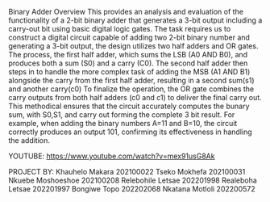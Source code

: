 Binary Adder Overview
This provides an analysis and evaluation of the functionality of a 2-bit binary adder that generates a 3-bit output including a carry-out bit using basic digital logic gates. 
The task requires us to construct a digital circuit capable of adding two 2-bit binary number and generating a 3-bit output, the design utilizes two half adders and OR gates.
The process, the first half adder, which sums the LSB (A0 AND B0), and produces both a sum (S0) and a carry (C0). The second half adder then steps in to handle the more complex task of adding the MSB (A1 AND B1) 
alongside the carry from the first half adder, resulting in a second sum(s1) and another carry(c0)
To finalize the operation, the OR gate combines the carry outputs from both half adders (c0 and c1) to deliver the final carry out.
This methodical ensures that the circuit accurately computes the bunary sum, with S0,S1, and carry out forming the complete 3 bit result. For example, when adding the binary numbers A=11 and B=10, the circuit correctly produces 
an output 101, confirming its effectiveness in handling the addition.


YOUTUBE: https://www.youtube.com/watch?v=mex91usG8Ak

PROJECT BY:
  Khauhelo Makara 202100022
  Tseko Mokhefa   202100031
  Nkuebe Moshoeshoe 202100208
  Relebohile Letsae 202201998
  Realeboha Letsae  202201997
  Bongiwe Topo  202202068
  Nkatana Motloli 202200572

